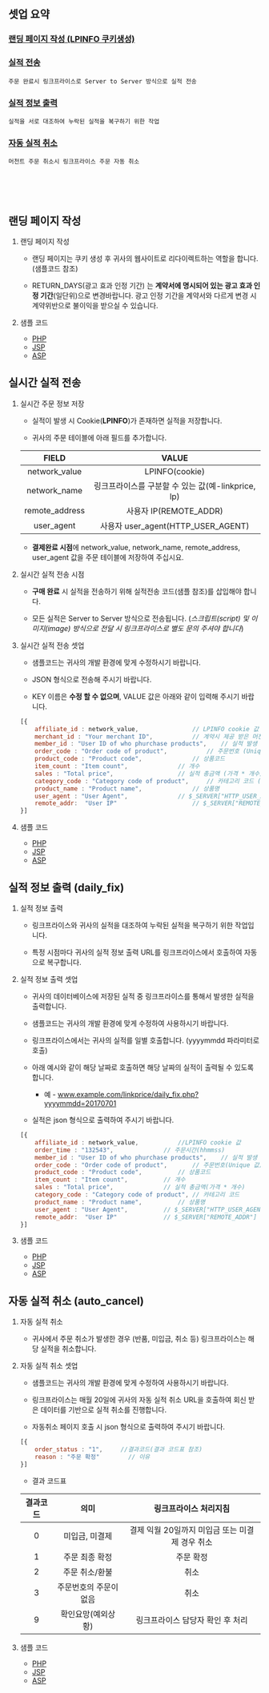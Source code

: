 ## 셋업 요약

### [랜딩 페이지 작성 (LPINFO 쿠키생성)](https://github.com/linkprice/MerchantSetup/tree/master/CPS#랜딩-페이지-작성)

### [실적 전송](https://github.com/linkprice/MerchantSetup/tree/master/CPS#실시간-실적-전송)
	주문 완료시 링크프라이스로 Server to Server 방식으로 실적 전송

### [실적 정보 출력](https://github.com/linkprice/MerchantSetup/tree/master/CPS#실적-정보-출력-daily_fix)
	실적을 서로 대조하여 누락된 실적을 복구하기 위한 작업

### [자동 실적 취소](https://github.com/linkprice/MerchantSetup/tree/master/CPS#자동-실적-취소-auto_cancel)
	머천트 주문 취소시 링크프라이스 주문 자동 취소
<br />
<br />
<br />

## 랜딩 페이지 작성

1. 랜딩 페이지 작성

	* 랜딩 페이지는 쿠키 생성 후 귀사의 웹사이트로 리다이렉트하는 역할을 합니다. (샘플코드 참조) 

	* RETURN_DAYS(광고 효과 인정 기간) 는 **계약서에 명시되어 있는 광고 효과 인정 기간**(일단위)으로 변경바랍니다. 광고 인정 기간을 계약서와 다르게 변경 시 계약위반으로 불이익을 받으실 수 있습니다.

2. 샘플 코드

	* [PHP](https://github.com/linkprice/MerchantSetup/blob/master/CPS/PHP/lpfront.php)
	* [JSP](https://github.com/linkprice/MerchantSetup/blob/master/CPS/JSP/lpfront.jsp)
	* [ASP](https://github.com/linkprice/MerchantSetup/blob/master/CPS/ASP/lpfront.asp)


## 실시간 실적 전송

1. 실시간 주문 정보 저장

 	* 실적이 발생 시 Cookie(**LPINFO**)가 존재하면 실적을 저장합니다.
	
	* 귀사의 주문 테이블에 아래 필드를 추가합니다.

	|     FIELD      |                VALUE                |
	| :------------: | :---------------------------------: |
	| network_value  |           LPINFO(cookie)            |
	|  network_name  | 링크프라이스를 구분할 수 있는 값(예-linkprice, lp) |
	| remote_address |         사용자 IP(REMOTE_ADDR)         |
	|   user_agent   |   사용자 user_agent(HTTP_USER_AGENT)   |

	* **결제완료 시점**에 network_value, network_name, remote_address, user_agent 값을 주문 테이블에 저장하여 주십시요.

2. 실시간 실적 전송 시점

    * **구매 완료** 시 실적을 전송하기 위해 실적전송 코드(샘플 참조)를 삽입해야 합니다.

    * 모든 실적은 Server to Server 방식으로 전송됩니다. (*스크립트(script) 및 이미지(image) 방식으로 전달 시 링크프라이스로 별도 문의 주셔야 합니다*)

3. 실시간 실적 전송 셋업

	* 샘플코드는 귀사의 개발 환경에 맞게 수정하시기 바랍니다.
	
	* JSON 형식으로 전송해 주시기 바랍니다.
	
	* KEY 이름은 **수정 할 수 없으며**, VALUE 값은 아래와 같이 입력해 주시기 바랍니다.
	
	```javascript
	[{
		affiliate_id : network_value,				// LPINFO cookie 값
		merchant_id : "Your merchant ID",			// 계약시 제공 받은 머천트 아이디
		member_id : "User ID of who phurchase products",	// 실적 발생 유저 ID (없으면 공백 처리)
		order_code : "Order code of product",			// 주문번호 (Unique 값)
		product_code : "Product code",				// 상품코드
		item_count : "Item count",				// 개수
		sales : "Total price",					// 실적 총금액 (가격 * 개수)
		category_code : "Category code of product",		// 카테고리 코드 (없으면 공백 처리)
		product_name : "Product name",				// 상품명
		user_agent : "User Agent",				// $_SERVER["HTTP_USER_AGENT"]
		remote_addr:  "User IP"				        // $_SERVER["REMOTE_ADDR"]
	}]
	```

4. 샘플 코드
	* [PHP](https://github.com/linkprice/MerchantSetup/blob/master/sample/CPS/PHP/index.php)
	* [JSP](https://github.com/linkprice/MerchantSetup/blob/master/sample/CPS/JSP/index.jsp)
	* [ASP](https://github.com/linkprice/MerchantSetup/blob/master/sample/CPS/ASP/index.asp)


## 실적 정보 출력 (daily_fix)

1. 실적 정보 출력

	* 링크프라이스와 귀사의 실적을 대조하여 누락된 실적을 복구하기 위한 작업입니다.

	* 특정 시점마다 귀사의 실적 정보 출력 URL를 링크프라이스에서 호출하여 자동으로 복구합니다.

2. 실적 정보 출력 셋업

	* 귀사의 데이터베이스에 저장된 실적 중 링크프라이스를 통해서 발생한 실적을 출력합니다.
	
	* 샘플코드는 귀사의 개발 환경에 맞게 수정하여 사용하시기 바랍니다.
	
	* 링크프라이스에서는 귀사의 실적를 일별 호출합니다. (yyyymmdd 파라미터로 호출)
	
	* 아래 예시와 같이 해당 날짜로 호출하면 해당 날짜의 실적이 출력될 수 있도록 합니다.
		* 예 - www.example.com/linkprice/daily_fix.php?yyyymmdd=20170701
	
	* 실적은 json 형식으로 출력하여 주시기 바랍니다.
	
	```javascript
	[{
		affiliate_id : network_value,			//LPINFO cookie 값
		order_time : "132543",				// 주문시간(hhmmss)
		member_id : "User ID of who phurchase products",	// 실적 발생 유저 ID
		order_code : "Order code of product",		// 주문번호(Unique 값)
		product_code : "Product code",			// 상품코드
		item_count : "Item count",			// 개수
		sales : "Total price",				// 실적 총금액(가격 * 개수)
		category_code : "Category code of product",	// 카테고리 코드
		product_name : "Product name",			// 상품명
		user_agent : "User Agent",			// $_SERVER["HTTP_USER_AGENT"]
		remote_addr:  "User IP"				// $_SERVER["REMOTE_ADDR"]
	}]
	```

3. 샘플 코드

	* [PHP](https://github.com/linkprice/MerchantSetup/blob/master/CPS/PHP/daily_fix.php)
	* [JSP](https://github.com/linkprice/MerchantSetup/blob/master/CPS/JSP/daily_fix.jsp)
	* [ASP](https://github.com/linkprice/MerchantSetup/blob/master/CPS/ASP/daily_fix.asp)


## 자동 실적 취소 (auto_cancel)

1. 자동 실적 취소
	* 귀사에서 주문 취소가 발생한 경우 (반품, 미입금, 취소 등) 링크프라이스는 해당 실적을 취소합니다.

2. 자동 실적 취소 셋업
	* 샘플코드는 귀사의 개발 환경에 맞게 수정하여 사용하시기 바랍니다.
	
	* 링크프라이스는 매월 20일에 귀사의 자동 실적 취소 URL을 호출하여 회신 받은 데이터를 기반으로 실적 취소를 진행합니다.
	
	* 자동취소 페이지 호출 시 json 형식으로 출력하여 주시기 바랍니다.

	```javascript
	[{
		order_status : "1",		//결과코드(결과 코드표 참조)
		reason : "주문 확정"		// 이유
	}]
	```
	* 결과 코드표
	
	| 결과코드 |      의미      |         링크프라이스 처리지침          |
	| :--: | :----------: | :--------------------------: |
   	|  0   |   미입금, 미결제   | 결제 익월 20일까지 미입금 또는 미결제 경우 취소 |
   	|  1   |   주문 최종 확정   |            주문 확정             |
   	|  2   |   주문 취소/환불   |              취소              |
   	|  3   | 주문번호의 주문이 없음 |              취소              |
   	|  9   |  확인요망(예외상황)  |      링크프라이스 담당자 확인 후 처리      |

3. 샘플 코드

	* [PHP](https://github.com/linkprice/MerchantSetup/blob/master/CPS/PHP/auto_cancel.php)
	* [JSP](https://github.com/linkprice/MerchantSetup/blob/master/CPS/JSP/auto_cancel.jsp)
	* [ASP](https://github.com/linkprice/MerchantSetup/blob/master/CPS/ASP/auto_cancel.asp)


